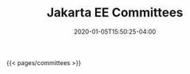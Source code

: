 ﻿---
title: "Jakarta EE Committees"
date: 2020-01-05T15:50:25-04:00
description: |
  Learn about the Jakarta EE Committees and their different roles and
  responsibilities in the Jakarta EE Working Group.
layout: "list-landing-page"
hide_page_title: true
hide_sidebar: true
headline: "Jakarta EE Committees"
---

{{< pages/committees >}}
